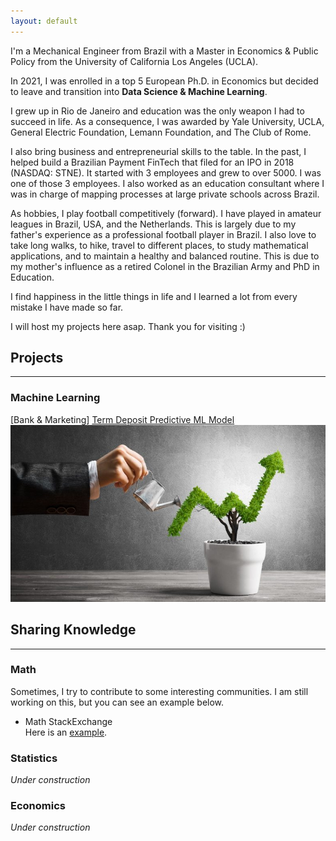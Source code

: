 ```yaml
---
layout: default
---
```


I'm a Mechanical Engineer from Brazil with a Master in Economics & Public Policy from the University of California Los Angeles (UCLA). 

In 2021, I was enrolled in a top 5 European Ph.D. in Economics but decided to leave and transition into **Data Science & Machine Learning**.

I grew up in Rio de Janeiro and education was the only weapon I had to succeed in life. As a consequence, I was awarded by Yale University, UCLA, General Electric Foundation, Lemann Foundation, and The Club of Rome.

I also bring business and entrepreneurial skills to the table. In the past, I helped build a Brazilian Payment FinTech that filed for an IPO in 2018 (NASDAQ: STNE). It started with 3 employees and grew to over 5000. I was one of those 3 employees. I also worked as an education consultant where I was in charge of mapping processes at large private schools across Brazil. 

As hobbies, I play football competitively (forward). I have played in amateur leagues in Brazil, USA, and the Netherlands. This is largely due to my father's experience as a professional football player in Brazil. I also love to take long walks, to hike, travel to different places, to study mathematical applications, and to maintain a healthy and balanced routine. This is due to my mother's influence as a retired Colonel in the Brazilian Army and PhD in Education. 

I find happiness in the little things in life and I learned a lot from every mistake I have made so far.

I will host my projects here asap. Thank you for visiting :)

## Projects

---

### Machine Learning

[Bank & Marketing] [Term Deposit Predictive ML Model](https://github.com/caiocvelasco/ml-project-bank-term-deposit/blob/d91a74197f5578fccee18e97081b047b02089a7a/bank-term-deposit-notebook.ipynb)
<img src = "assets/img/fixed-asset.jpg">

## Sharing Knowledge

---

### Math
Sometimes, I try to contribute to some interesting communities. I am still working on this, but you can see an example below.

* Math StackExchange\
Here is an [example](https://math.stackexchange.com/a/3444354/727414).

### Statistics
_Under construction_

### Economics
_Under construction_
